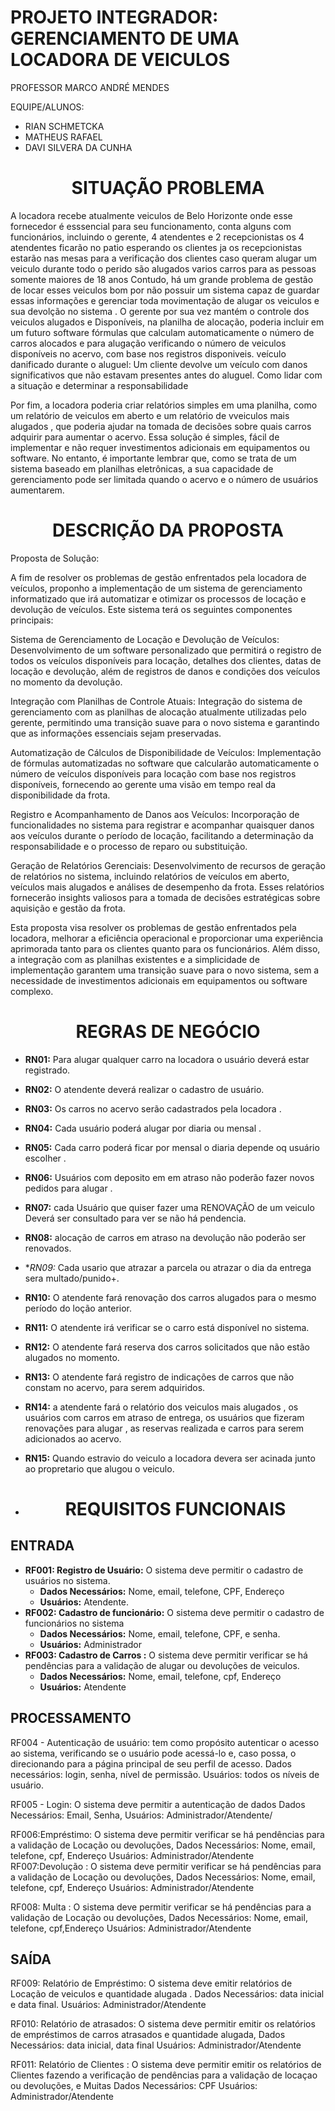 # PROJETO INTEGRADOR: GERENCIAMENTO DE UMA LOCADORA DE VEICULOS

PROFESSOR MARCO ANDRÉ MENDES 

  EQUIPE/ALUNOS: 
- RIAN SCHMETCKA
- MATHEUS RAFAEL
- DAVI SILVERA DA CUNHA 

# <h1 align="center">SITUAÇÃO PROBLEMA</h1>

A locadora recebe atualmente veiculos de Belo Horizonte onde esse fornecedor é esssencial para seu funcionamento, conta alguns com funcionários, incluindo o gerente, 4  atendentes e 2 recepcionistas os 4 atendentes ficarão no patio esperando os clientes   ja os recepcionistas estarão nas mesas para a verificação dos clientes caso queram alugar um veiculo  durante todo o perido são alugados varios carros para as pessoas somente maiores de 18 anos Contudo, há um grande problema de gestão
de locar esses veiculos bom  por não possuir um sistema capaz de guardar essas informações e gerenciar toda movimentação de alugar os veiculos  e  sua devolção no sistema .
O gerente por sua vez mantém o controle dos veiculos alugados e Disponíveis, na planilha de alocação, poderia incluir em um futuro software fórmulas que calculam automaticamente o número de carros alocados e para alugação verificando   o número de veiculos  disponíveis no acervo, com base nos registros disponiveis. 
veículo danificado durante o aluguel: Um cliente devolve um veículo com danos significativos que não estavam presentes antes do aluguel. Como lidar com a situação e determinar a responsabilidade 

Por fim, a locadora  poderia criar relatórios simples em uma planilha, como um relatório de veiculos  em aberto e um relatório de vveiculos  mais alugados , que poderia ajudar na tomada de decisões sobre quais carros  adquirir para aumentar o acervo. Essa solução é simples, fácil de implementar e não requer investimentos adicionais em equipamentos ou software. No entanto, é importante lembrar que, como se trata de um sistema baseado em planilhas eletrônicas, a sua capacidade de gerenciamento pode ser limitada quando o acervo e o número de usuários aumentarem.

# <h1 align="center">DESCRIÇÃO DA PROPOSTA</h1>

Proposta de Solução:

A fim de resolver os problemas de gestão enfrentados pela locadora de veículos, proponho a implementação de um sistema de gerenciamento informatizado que irá automatizar e otimizar os processos de locação e devolução de veículos. Este sistema terá os seguintes componentes principais:

Sistema de Gerenciamento de Locação e Devolução de Veículos: Desenvolvimento de um software personalizado que permitirá o registro de todos os veículos disponíveis para locação, detalhes dos clientes, datas de locação e devolução, além de registros de danos e condições dos veículos no momento da devolução.

Integração com Planilhas de Controle Atuais: Integração do sistema de gerenciamento com as planilhas de alocação atualmente utilizadas pelo gerente, permitindo uma transição suave para o novo sistema e garantindo que as informações essenciais sejam preservadas.

Automatização de Cálculos de Disponibilidade de Veículos: Implementação de fórmulas automatizadas no software que calcularão automaticamente o número de veículos disponíveis para locação com base nos registros disponíveis, fornecendo ao gerente uma visão em tempo real da disponibilidade da frota.

Registro e Acompanhamento de Danos aos Veículos: Incorporação de funcionalidades no sistema para registrar e acompanhar quaisquer danos aos veículos durante o período de locação, facilitando a determinação da responsabilidade e o processo de reparo ou substituição.

Geração de Relatórios Gerenciais: Desenvolvimento de recursos de geração de relatórios no sistema, incluindo relatórios de veículos em aberto, veículos mais alugados e análises de desempenho da frota. Esses relatórios fornecerão insights valiosos para a tomada de decisões estratégicas sobre aquisição e gestão da frota.

Esta proposta visa resolver os problemas de gestão enfrentados pela locadora, melhorar a eficiência operacional e proporcionar uma experiência aprimorada tanto para os clientes quanto para os funcionários. Além disso, a integração com as planilhas existentes e a simplicidade de implementação garantem uma transição suave para o novo sistema, sem a necessidade de investimentos adicionais em equipamentos ou software complexo.

<h1 align="center">REGRAS DE NEGÓCIO</h1>

- **RN01:** Para alugar  qualquer carro na locadora o usuário deverá estar registrado. 
- **RN02:** O atendente deverá realizar o cadastro de usuário. 
- **RN03:** Os carros no acervo serão cadastrados pela locadora .
- **RN04:** Cada usuário poderá alugar por diaria ou mensal .
- **RN05:** Cada carro  poderá ficar por mensal o diaria  depende oq usuário escolher .
- **RN06:** Usuários com deposito em  em atraso não poderão fazer novos pedidos para alugar . 
- **RN07:** cada  Usuário  que quiser fazer uma RENOVAÇÃO de um veiculo Deverá ser consultado para ver se não há pendencia.
- **RN08:** alocação  de carros  em atraso na devolução não poderão ser renovados.
- **RN09:* Cada usario que atrazar a parcela ou atrazar  o dia da entrega sera multado/punido+.
- **RN10:** O atendente fará renovação dos carros  alugados  para o mesmo período do loção anterior. 
- **RN11:** O atendente irá verificar se o carro  está disponível no sistema. 
- **RN12:** O atendente fará reserva dos carros  solicitados que não estão alugados  no momento.
- **RN13:** O atendente fará registro de indicações de carros  que não constam no acervo, para serem adquiridos. 
- **RN14:** a atendente  fará o relatório dos veiculos  mais alugados , os usuários com carros  em atraso de entrega, os usuários que fizeram renovações para alugar , as reservas realizada e carros  para serem adicionados ao acervo.
- **RN15:**  Quando estravio do veiculo a locadora devera ser acinada junto ao propretario que alugou  o veiculo.

- # <h1 align="center">REQUISITOS FUNCIONAIS</h1>

## ENTRADA

- **RF001: Registro de Usuário:** O sistema deve permitir o cadastro de usuários no sistema.
    - **Dados Necessários:** Nome, email, telefone, CPF, Endereço 
    - **Usuários:** Atendente.
- **RF002: Cadastro de funcionário:** O sistema deve permitir o cadastro de funcionários no sistema 
    - **Dados Necessários:** Nome, email, telefone, CPF, e senha.  
    - **Usuários:** Administrador
- **RF003: Cadastro de Carros :** O sistema deve permitir verificar se há pendências para a validação de alugar ou devoluções de veiculos. 
    - **Dados Necessários:** Nome, email, telefone, cpf, Endereço 
    - **Usuários:** Atendente 

## PROCESSAMENTO 

RF004 - Autenticação de usuário: tem como propósito autenticar o acesso ao sistema, verificando se o usuário pode acessá-lo e, caso possa, o direcionando para a página principal de seu perfil de acesso.
Dados necessários: login, senha, nível de permissão.
Usuários: todos os níveis de usuário.

RF005 - Login: O sistema deve permitir a autenticação de dados Dados Necessários: Email, Senha, Usuários: Administrador/Atendente/

RF006:Empréstimo: O sistema deve permitir verificar se há pendências para a validação de Locação ou devoluções, Dados Necessários: Nome, email, telefone, cpf, Endereço Usuários: Administrador/Atendente 
RF007:Devolução : O sistema deve permitir verificar se há pendências para a validação de Locação ou devoluções, Dados Necessários: Nome, email, telefone, cpf, Endereço Usuários: Administrador/Atendente

RF008: Multa : O sistema deve permitir verificar se há pendências para a validação de Locação ou devoluções, Dados Necessários: Nome, email, telefone, cpf,Endereço Usuários: Administrador/Atendente

## SAÍDA 

RF009: Relatório de Empréstimo: O sistema deve emitir relatórios de Locação de veiculos  e quantidade alugada . Dados Necessários: data inicial e data final. Usuários: Administrador/Atendente

RF010: Relatório de  atrasados: O sistema deve permitir emitir os relatórios de empréstimos de carros  atrasados e quantidade alugada, Dados Necessários: data inicial, data final Usuários: Administrador/Atendente

RF011: Relatório de Clientes : O sistema deve permitir emitir os relatórios de Clientes fazendo a verificação de pendências para a validação de locaçao ou devoluções, e Muitas Dados Necessários: CPF Usuários: Administrador/Atendente



